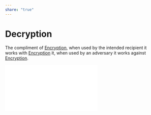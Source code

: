 ```yaml
---  
share: "true"  
---  
```

# Decryption  
  
The compliment of [Encryption](./Encryption.md), when used by the intended recipient it works with [Encryption](./Encryption.md) it, when used by an adversary it works against [Encryption](./Encryption.md).  
  
![Encryption](./Encryption.md)  
